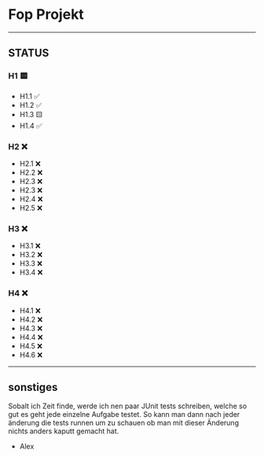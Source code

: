 # Fop Projekt
---
## STATUS
### H1 🟨
- H1.1 ✅ 
- H1.2 ✅
- H1.3 🟨
- H1.4 ✅
### H2 ❌
- H2.1 ❌
- H2.2 ❌
- H2.3 ❌
- H2.3 ❌
- H2.4 ❌
- H2.5 ❌
### H3 ❌
- H3.1 ❌
- H3.2 ❌
- H3.3 ❌
- H3.4 ❌
### H4 ❌
- H4.1 ❌
- H4.2 ❌
- H4.3 ❌
- H4.4 ❌
- H4.5 ❌
- H4.6 ❌
---
## sonstiges
Sobalt ich Zeit finde, werde ich nen paar JUnit tests schreiben, welche so gut es geht jede einzelne Aufgabe testet.
So kann man dann nach jeder änderung die tests runnen um zu schauen ob man mit dieser Änderung nichts anders kaputt gemacht hat.
- Alex
  
